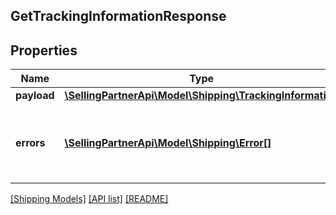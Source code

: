 ## GetTrackingInformationResponse

## Properties

Name | Type | Description | Notes
------------ | ------------- | ------------- | -------------
**payload** | [**\SellingPartnerApi\Model\Shipping\TrackingInformation**](TrackingInformation.md) |  | [optional]
**errors** | [**\SellingPartnerApi\Model\Shipping\Error[]**](Error.md) | A list of error responses returned when a request is unsuccessful. | [optional]

[[Shipping Models]](../) [[API list]](../../Api) [[README]](../../../README.md)
